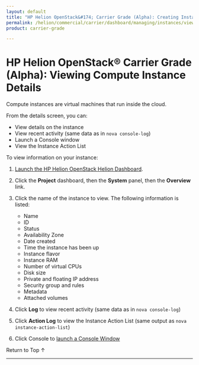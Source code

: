 ```yaml
---
layout: default
title: "HP Helion OpenStack&#174; Carrier Grade (Alpha): Creating Instances"
permalink: /helion/commercial/carrier/dashboard/managing/instances/view/
product: carrier-grade

---
```

<!--UNDER REVISION-->

<script>

function PageRefresh {
onLoad="window.refresh"
}

PageRefresh();

</script>

<!--
<p style="font-size: small;"> <a href="/helion/commercial/carrier/ga1/install/">&#9664; PREV</a> | <a href="/helion/commercial/carrier/ga1/install-overview/">&#9650; UP</a> | <a href="/helion/commercial/carrier/ga1/">NEXT &#9654;</a></p> 
-->

# HP Helion OpenStack&#174; Carrier Grade (Alpha): Viewing Compute Instance Details

Compute instances are virtual machines that run inside the cloud.

From the details screen, you can:

* View details on the instance
* View recent activity (same data as in `nova console-log`)
* Launch a Console window
* View the Instance Action List

To view information on your instance:

1. [Launch the HP Helion OpenStack Helion Dashboard](/helion/openstack/carrier/dashboard/login/).

2. Click the **Project** dashboard, then the **System** panel, then the **Overview** link.

3. Click the name of the instance to view. The following information is listed:

	* Name
	* ID
	* Status
	* Availability Zone
	* Date created
	* Time the instance has been up
	* Instance flavor
	* Instance RAM
	* Number of virtual CPUs
	* Disk size
	* Private and floating IP address
	* Security group and rules
	* Metadata
	* Attached volumes

4. Click **Log** to view recent activity (same data as in `nova console-log`)

5. Click **Action Log** to view the Instance Action List (same output as `nova instance-action-list`)

6. Click Console to [launch a Console Window](/helion/commercial/carrier/dashboard/managing/instances/console/)


<a href="#top" style="padding:14px 0px 14px 0px; text-decoration: none;"> Return to Top &#8593; </a>


----
